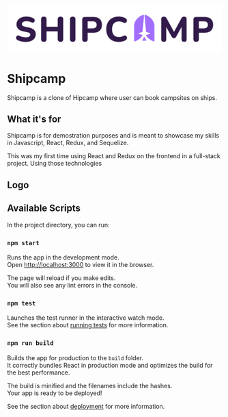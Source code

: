 
![](./readme-resources/name-and-logo.png)

# Shipcamp

Shipcamp is a clone of Hipcamp where user can book campsites on ships.

## What it's for
Shipcamp is for demostration purposes and is meant to showcase my skills in Javascript, React, Redux, and Sequelize.

This was my first time using React and Redux on the frontend in a full-stack project. Using those technologies

## Logo

## Available Scripts

In the project directory, you can run:

### `npm start`

Runs the app in the development mode.\
Open [http://localhost:3000](http://localhost:3000) to view it in the browser.

The page will reload if you make edits.\
You will also see any lint errors in the console.

### `npm test`

Launches the test runner in the interactive watch mode.\
See the section about [running tests](https://facebook.github.io/create-react-app/docs/running-tests) for more information.

### `npm run build`

Builds the app for production to the `build` folder.\
It correctly bundles React in production mode and optimizes the build for the best performance.

The build is minified and the filenames include the hashes.\
Your app is ready to be deployed!

See the section about [deployment](https://facebook.github.io/create-react-app/docs/deployment) for more information.
